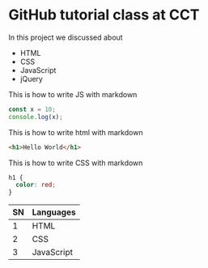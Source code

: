 # GitHub tutorial class at CCT

In this project we discussed about

- HTML
- CSS
- JavaScript
- jQuery

This is how to write JS with markdown

```javascript
const x = 10;
console.log(x);
```

This is how to write html with markdown

```html
<h1>Hello World</h1>
```

This is how to write CSS with markdown

```css
h1 {
  color: red;
}
```

| SN  | Languages  |
| --- | :--------- |
| 1   | HTML       |
| 2   | CSS        |
| 3   | JavaScript |
